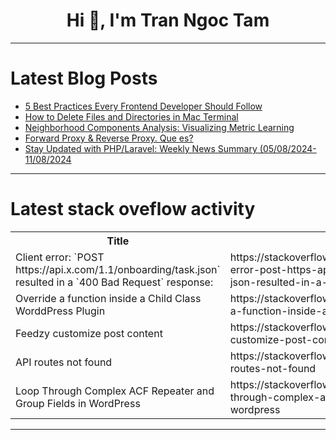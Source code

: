 <h1 align="center">Hi 👋, I'm Tran Ngoc Tam</h1>

---

# Latest Blog Posts 
<!-- BLOG-POST-LIST:START -->
- [5 Best Practices Every Frontend Developer Should Follow](https://dev.to/zain725342/5-best-practices-every-frontend-developer-should-follow-45e4)
- [How to Delete Files and Directories in Mac Terminal](https://dev.to/jenesh/how-to-delete-files-and-directories-in-mac-terminal-hgo)
- [Neighborhood Components Analysis: Visualizing Metric Learning](https://dev.to/labex/neighborhood-components-analysis-visualizing-metric-learning-4el3)
- [Forward Proxy &amp; Reverse Proxy. Que es?](https://dev.to/lucatonyraudales/forward-proxy-reverse-proxy-que-es-3o3i)
- [Stay Updated with PHP/Laravel: Weekly News Summary &lpar;05/08/2024-11/08/2024](https://dev.to/poovarasu/stay-updated-with-phplaravel-weekly-news-summary-05082024-11082024-5bnh)
<!-- BLOG-POST-LIST:END -->

---

# Latest stack oveflow activity
<table>
  <tr><th>Title</th><th>Link</th></tr>
  <!-- STACKOVERFLOW:START --><tr><td>Client error: `POST https://api.x.com/1.1/onboarding/task.json` resulted in a `400 Bad Request` response:</td><td>https://stackoverflow.com/questions/78864188/client-error-post-https-api-x-com-1-1-onboarding-task-json-resulted-in-a-4</td></tr><tr><td>Override a function inside a Child Class WorddPress Plugin</td><td>https://stackoverflow.com/questions/78864003/override-a-function-inside-a-child-class-worddpress-plugin</td></tr><tr><td>Feedzy customize post content</td><td>https://stackoverflow.com/questions/78863810/feedzy-customize-post-content</td></tr><tr><td>API routes not found</td><td>https://stackoverflow.com/questions/78863722/api-routes-not-found</td></tr><tr><td>Loop Through Complex ACF Repeater and Group Fields in WordPress</td><td>https://stackoverflow.com/questions/78863694/loop-through-complex-acf-repeater-and-group-fields-in-wordpress</td></tr><!-- STACKOVERFLOW:END -->
</table>

---


